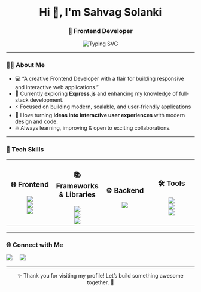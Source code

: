 
<h1 align="center">Hi 👋, I'm Sahvag Solanki</h1> 
<h3 align="center">🚀 Frontend Developer</h3>


<p align="center">
  <img src="https://readme-typing-svg.demolab.com?font=Fira+Code&size=22&pause=1000&color=00BFFF&center=true&vCenter=true&width=500&lines=Turning+Ideas+Into+Reality+with+Code!;Frontend+Developer+%7C+React+%7C+Node.js;Always+Learning+%26+Building+Cool+Stuff" alt="Typing SVG" />
</p>



---

### 👨‍💻 About Me  

- 💻 “A creative Frontend Developer with a flair for building responsive and interactive web applications.”
- 🎯 Currently exploring **Express.js** and enhancing my knowledge of full-stack development.
- ⚡ Focused on building modern, scalable, and user-friendly applications   
- 🎨 I love turning **ideas into interactive user experiences** with modern design and code.
- 🔥 Always learning, improving & open to exciting collaborations. 
---

### 🧰 Tech Skills

<!-- Skills -->

<p align="center">
  <table>
    <tr>
     <!-- Frontend -->
      <td align="center" width="25%">
        <h3>🌐 Frontend</h3>
        <img src="https://img.shields.io/badge/HTML5-E34F26?style=for-the-badge&logo=html5&logoColor=fff"/><br/>
        <img src="https://img.shields.io/badge/CSS3-1572B6?style=for-the-badge&logo=css3&logoColor=fff"/><br/>
        <img src="https://img.shields.io/badge/JavaScript-F7DF1E?style=for-the-badge&logo=javascript&logoColor=000"/>
      </td>
    <!-- Frameworks & Libraries -->
      <td align="center" width="25%">
        <h3>📚 Frameworks & Libraries</h3>
        <img src="https://img.shields.io/badge/Tailwind_CSS-38B2AC?style=for-the-badge&logo=tailwind-css&logoColor=fff"/><br/>
        <img src="https://img.shields.io/badge/Bootstrap-7952B3?style=for-the-badge&logo=bootstrap&logoColor=fff"/><br/>
        <img src="https://img.shields.io/badge/React-20232A?style=for-the-badge&logo=react&logoColor=61DAFB"/>
      </td>
   <!-- Backend -->
      <td align="center" width="25%">
        <h3>⚙️ Backend</h3>
        <img src="https://img.shields.io/badge/Node.js-339933?style=for-the-badge&logo=node.js&logoColor=fff"/>
      </td>
    <!-- Tools -->
      <td align="center" width="25%">
        <h3>🛠️ Tools</h3>
        <img src="https://img.shields.io/badge/VS%20Code-0078d7?style=for-the-badge&logo=visual-studio-code&logoColor=fff"/><br/>
        <img src="https://img.shields.io/badge/Git-F05032?style=for-the-badge&logo=git&logoColor=fff"/><br/>
        <img src="https://img.shields.io/badge/GitHub-181717?style=for-the-badge&logo=github&logoColor=fff"/>
      </td>
    </tr>
  </table>
</p>




---

### 🌐 Connect with Me

<p align="left">
  <a href="www.linkedin.com/in/sahvag-solanki" target="blank">
    <img src="https://img.shields.io/badge/LinkedIn-0A66C2?style=for-the-badge&logo=linkedin&logoColor=fff"/></a> &nbsp &nbsp
  <a href="mailto:sahvagsolanki@gmail.com">
    <img src="https://img.shields.io/badge/Gmail-D14836?style=for-the-badge&logo=gmail&logoColor=fff"/></a>
</p>


---

<p align="center">✨ Thank you for visiting my profile! Let’s build something awesome together. 🚀</p>
